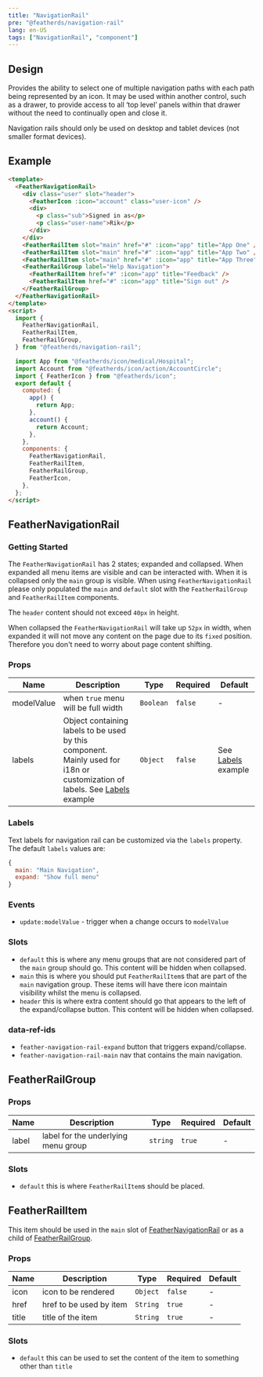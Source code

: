 ```yaml
---
title: "NavigationRail"
pre: "@featherds/navigation-rail"
lang: en-US
tags: ["NavigationRail", "component"]
---
```


## Design

Provides the ability to select one of multiple navigation paths with each path being represented by an icon. It may be used within another control, such as a drawer, to provide access to all ‘top level’ panels within that drawer without the need to continually open and close it.

Navigation rails should only be used on desktop and tablet devices (not smaller format devices).

## Example

```html
<template>
  <FeatherNavigationRail>
    <div class="user" slot="header">
      <FeatherIcon :icon="account" class="user-icon" />
      <div>
        <p class="sub">Signed in as</p>
        <p class="user-name">Rik</p>
      </div>
    </div>
    <FeatherRailItem slot="main" href="#" :icon="app" title="App One" />
    <FeatherRailItem slot="main" href="#" :icon="app" title="App Two" />
    <FeatherRailItem slot="main" href="#" :icon="app" title="App Three" />
    <FeatherRailGroup label="Help Navigation">
      <FeatherRailItem href="#" :icon="app" title="Feedback" />
      <FeatherRailItem href="#" :icon="app" title="Sign out" />
    </FeatherRailGroup>
  </FeatherNavigationRail>
</template>
<script>
  import {
    FeatherNavigationRail,
    FeatherRailItem,
    FeatherRailGroup,
  } from "@featherds/navigation-rail";

  import App from "@featherds/icon/medical/Hospital";
  import Account from "@featherds/icon/action/AccountCircle";
  import { FeatherIcon } from "@featherds/icon";
  export default {
    computed: {
      app() {
        return App;
      },
      account() {
        return Account;
      },
    },
    components: {
      FeatherNavigationRail,
      FeatherRailItem,
      FeatherRailGroup,
      FeatherIcon,
    },
  };
</script>
```

## FeatherNavigationRail

### Getting Started

The `FeatherNavigationRail` has 2 states; expanded and collapsed. When expanded all menu items are visible and can be interacted with. When it is collapsed only the `main` group is visible. When using `FeatherNavigationRail` please only populated the `main` and `default` slot with the `FeatherRailGroup` and `FeatherRailItem` components.

The `header` content should not exceed `40px` in height.

When collapsed the `FeatherNavigationRail` will take up `52px` in width, when expanded it will not move any content on the page due to its `fixed` position. Therefore you don't need to worry about page content shifting.

### Props

| Name       | Description                                                                                                                           | Type      | Required | Default                       |
| ---------- | ------------------------------------------------------------------------------------------------------------------------------------- | --------- | -------- | ----------------------------- |
| modelValue | when `true` menu will be full width                                                                                                   | `Boolean` | `false`  | -                             |
| labels     | Object containing labels to be used by this component. Mainly used for i18n or customization of labels. See [Labels](#labels) example | `Object`  | `false`  | See [Labels](#labels) example |

### Labels

Text labels for navigation rail can be customized via the `labels` property. The default `labels` values are:

```js
{
  main: "Main Navigation",
  expand: "Show full menu"
}
```

### Events

- `update:modelValue` - trigger when a change occurs to `modelValue`

### Slots

- `default` this is where any menu groups that are not considered part of the `main` group should go. This content will be hidden when collapsed.
- `main` this is where you should put `FeatherRailItem`s that are part of the `main` navigation group. These items will have there icon maintain visibility whilst the menu is collapsed.
- `header` this is where extra content should go that appears to the left of the expand/collapse button. This content will be hidden when collapsed.

### data-ref-ids

- `feather-navigation-rail-expand` button that triggers expand/collapse.
- `feather-navigation-rail-main` nav that contains the main navigation.

## FeatherRailGroup

### Props

| Name  | Description                         | Type     | Required | Default |
| ----- | ----------------------------------- | -------- | -------- | ------- |
| label | label for the underlying menu group | `string` | `true`   | -       |

### Slots

- `default` this is where `FeatherRailItem`s should be placed.

## FeatherRailItem

This item should be used in the `main` slot of [FeatherNavigationRail](#FeatherNavigationRail) or as a child of [FeatherRailGroup](#FeatherRailGroup).

### Props

| Name  | Description             | Type     | Required | Default |
| ----- | ----------------------- | -------- | -------- | ------- |
| icon  | icon to be rendered     | `Object` | `false`  | -       |
| href  | href to be used by item | `String` | `true`   | -       |
| title | title of the item       | `String` | `true`   | -       |

### Slots

- `default` this can be used to set the content of the item to something other than `title`
